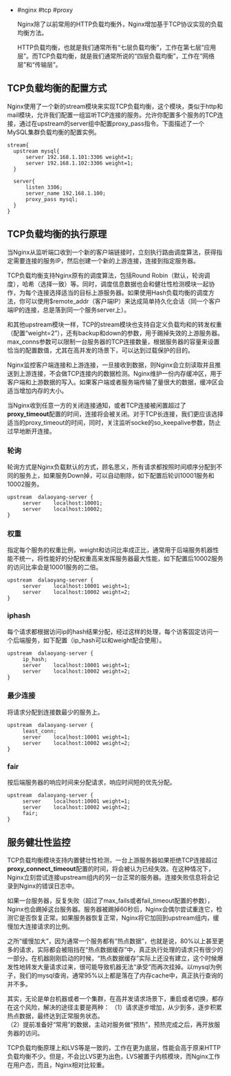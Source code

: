 - #nginx #tcp #proxy
  
  Nginx除了以前常用的HTTP负载均衡外，Nginx增加基于TCP协议实现的负载均衡方法。
  
  HTTP负载均衡，也就是我们通常所有“七层负载均衡”，工作在第七层“应用层”。而TCP负载均衡，就是我们通常所说的“四层负载均衡”，工作在“网络层”和“传输层”。
## TCP负载均衡的配置方式

Nginx使用了一个新的stream模块来实现TCP负载均衡，这个模块，类似于http和mail模块，允许我们配置一组监听TCP连接的服务。允许你配置多个服务的TCP连接，通过在upstream的server组中配置proxy_pass指令。下面描述了一个MySQL集群负载均衡的配置实例。

```text
stream{
  upstream mysql{
      server 192.168.1.101:3306 weight=1;
      server 192.168.1.102:3306 weight=1;
  }

  server{
      listen 3306;
      server_name 192.168.1.100;
      proxy_pass mysql;
  }
}
```
## TCP负载均衡的执行原理

当Nginx从监听端口收到一个新的客户端链接时，立刻执行路由调度算法，获得指定需要连接的服务IP，然后创建一个新的上游连接，连接到指定服务器。

TCP负载均衡支持Nginx原有的调度算法，包括Round Robin（默认，轮询调度），哈希（选择一致）等。同时，调度信息数据也会和健壮性检测模块一起协作，为每个连接选择适当的目标上游服务器。如果使用Hash负载均衡的调度方法，你可以使用$remote_addr（客户端IP）来达成简单持久化会话（同一个客户端IP的连接，总是落到同一个服务server上）。

和其他upstream模块一样，TCP的stream模块也支持自定义负载均和的转发权重（配置“weight=2”），还有backup和down的参数，用于踢掉失效的上游服务器。max_conns参数可以限制一台服务器的TCP连接数量，根据服务器的容量来设置恰当的配置数值，尤其在高并发的场景下，可以达到过载保护的目的。

Nginx监控客户端连接和上游连接，一旦接收到数据，则Nginx会立刻读取并且推送到上游连接，不会做TCP连接内的数据检测。Nginx维护一份内存缓冲区，用于客户端和上游数据的写入。如果客户端或者服务端传输了量很大的数据，缓冲区会适当增加内存的大小。

当Nginx收到任意一方的关闭连接通知，或者TCP连接被闲置超过了**proxy_timeout**配置的时间，连接将会被关闭。对于TCP长连接，我们更应该选择适当的proxy_timeout的时间，同时，关注监听socke的so_keepalive参数，防止过早地断开连接。
### 轮询

轮询方式是Nginx负载默认的方式，顾名思义，所有请求都按照时间顺序分配到不同的服务上，如果服务Down掉，可以自动剔除，如下配置后轮训10001服务和10002服务。

```text
upstream  dalaoyang-server {
     server    localhost:10001;
     server    localhost:10002;
}
```
### 权重

指定每个服务的权重比例，weight和访问比率成正比，通常用于后端服务机器性能不统一，将性能好的分配权重高来发挥服务器最大性能，如下配置后10002服务的访问比率会是10001服务的二倍。

```text
upstream  dalaoyang-server {
     server    localhost:10001 weight=1;
     server    localhost:10002 weight=2;
}
```
### iphash

每个请求都根据访问ip的hash结果分配，经过这样的处理，每个访客固定访问一个后端服务，如下配置（ip_hash可以和weight配合使用）。

```text
upstream  dalaoyang-server {
     ip_hash; 
     server    localhost:10001 weight=1;
     server    localhost:10002 weight=2;
}
```
### 最少连接

将请求分配到连接数最少的服务上。

```text
upstream  dalaoyang-server {
     least_conn;
     server    localhost:10001 weight=1;
     server    localhost:10002 weight=2;
}
```
### fair

按后端服务器的响应时间来分配请求，响应时间短的优先分配。

```text
upstream  dalaoyang-server {
     server    localhost:10001 weight=1;
     server    localhost:10002 weight=2;
     fair;  
}
```
## 服务健壮性监控

TCP负载均衡模块支持内置健壮性检测，一台上游服务器如果拒绝TCP连接超过**proxy_connect_timeout**配置的时间，将会被认为已经失效。在这种情况下，Nginx立刻尝试连接upstream组内的另一台正常的服务器。连接失败信息将会记录到Nginx的错误日志中。

如果一台服务器，反复失败（超过了max_fails或者fail_timeout配置的参数），Nginx也会踢掉这台服务器。服务器被踢掉60秒后，Nginx会偶尔尝试重连它，检测它是否恢复正常。如果服务器恢复正常，Nginx将它加回到upstream组内，缓慢加大连接请求的比例。

之所“缓慢加大”，因为通常一个服务都有“热点数据”，也就是说，80%以上甚至更多的请求，实际都会被阻挡在“热点数据缓存”中，真正执行处理的请求只有很少的一部分。在机器刚刚启动的时候，“热点数据缓存”实际上还没有建立，这个时候爆发性地转发大量请求过来，很可能导致机器无法“承受”而再次挂掉。以mysql为例子，我们的mysql查询，通常95%以上都是落在了内存cache中，真正执行查询的并不多。

其实，无论是单台机器或者一个集群，在高并发请求场景下，重启或者切换，都存在这个风险，解决的途径主要是两种：
（1）请求逐步增加，从少到多，逐步积累热点数据，最终达到正常服务状态。  
（2）提前准备好“常用”的数据，主动对服务做“预热”，预热完成之后，再开放服务器的访问。

TCP负载均衡原理上和LVS等是一致的，工作在更为底层，性能会高于原来HTTP负载均衡不少。但是，不会比LVS更为出色，LVS被置于内核模块，而Nginx工作在用户态，而且，Nginx相对比较重。